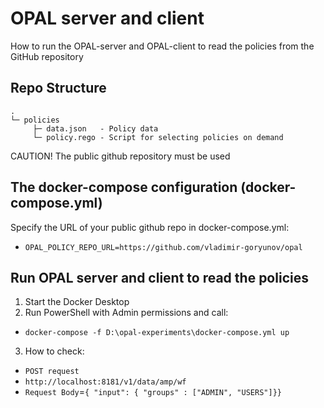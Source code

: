# OPAL server and client
How to run the OPAL-server and OPAL-client to read the policies from the GitHub repository

## Repo Structure
    .
    └─ policies
         ├─ data.json   - Policy data 
         └─ policy.rego - Script for selecting policies on demand

CAUTION! The public github repository must be used

## The docker-compose configuration (docker-compose.yml)
Specify the URL of your public github repo in docker-compose.yml: 
* `OPAL_POLICY_REPO_URL=https://github.com/vladimir-goryunov/opal`

## Run OPAL server and client to read the policies
1. Start the Docker Desktop 
2. Run PowerShell with Admin permissions and call: 
* `docker-compose -f D:\opal-experiments\docker-compose.yml up` 
3. How to check:
* `POST request`
* `http://localhost:8181/v1/data/amp/wf`  
* `Request Body`=`{ "input": { "groups" : ["ADMIN", "USERS"]}}`